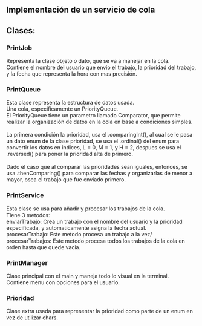 ## Implementación de un servicio de cola
## Clases:
### PrintJob
Representa la clase objeto o dato, que se va a manejar en
la cola. \
Contiene el nombre del usuario que envio el trabajo,
la prioridad del trabajo, y la fecha que representa la
hora con mas precisión.

### PrintQueue
Esta clase representa la estructura de datos usada. \
Una cola, especificamente un PriorityQueue. \
El PriorityQueue tiene un parametro llamado Comparator, 
que permite realizar la organización de datos en la 
cola en base a condiciones simples. 
\
\
La primera condición la prioridad, usa el .comparingInt(),
al cual se le pasa un dato enum de la clase prioridad, 
se usa el .ordinal() del enum para convertir los datos
en indices, L = 0, M = 1, y H = 2, despues se usa el
.reversed() para poner la prioridad alta de primero.
\
\
Dado el caso que al comparar las prioridades sean iguales,
entonces, se usa .thenComparing() para comparar las fechas
y organizarlas de menor a mayor, osea el trabajo que fue
enviado primero.


### PrintService
Esta clase se usa para añadir y procesar los trabajos 
de la cola.
\
Tiene 3 metodos:
\
enviarTrabajo: Crea un trabajo con el nombre del usuario y
la prioridad especificada, y automaticamente asigna la fecha
actual.
\
procesarTrabajo: Este metodo procesa un trabajo a la vez/
\
procesarTrabajos: Este metodo procesa todos los trabajos
de la cola en orden hasta que quede vacia.


### PrintManager
Clase principal con el main y maneja todo lo visual en
la terminal.
\
Contiene menu con opciones para el usuario.


### Prioridad
Clase extra usada para representar la prioridad como parte
de un enum en vez de utilizar chars.




